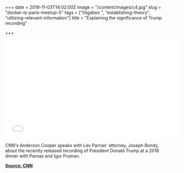 +++
date = 2019-11-03T14:02:00Z
image = "/content/images/c4.jpg"
slug = "docker-io-paris-meetup-5"
tags = ["litigation ", "establishing-theory", "utilizing-relevant-information"]
title = "Explaining the significance of Trump recording"

+++
<iframe width="560" height="315" src="[https://www.youtube.com/embed/Sxy-nPjG4jA](https://www.youtube.com/embed/Sxy-nPjG4jA "https://www.youtube.com/embed/Sxy-nPjG4jA")" frameborder="0" allow="accelerometer; autoplay; clipboard-write; encrypted-media; gyroscope; picture-in-picture" allowfullscreen></iframe>

CNN's Anderson Cooper speaks with Lev Parnas' attorney, Joseph Bondy, about the recently released recording of President Donald Trump at a 2018 dinner with Parnas and Igor Fruman.

[**Source: CNN**](https://www.cnn.com/)